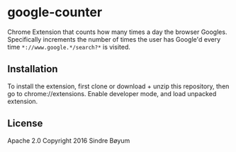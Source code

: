 # google-counter
Chrome Extension that counts how many times a day the browser Googles. Specifically increments the number of times the user has Google'd every time `*://www.google.*/search?*` is visited.

## Installation
To install the extension, first clone or download + unzip this repository, then go to chrome://extensions. Enable developer mode, and load unpacked extension. 

## License
Apache 2.0
Copyright 2016 Sindre Bøyum
